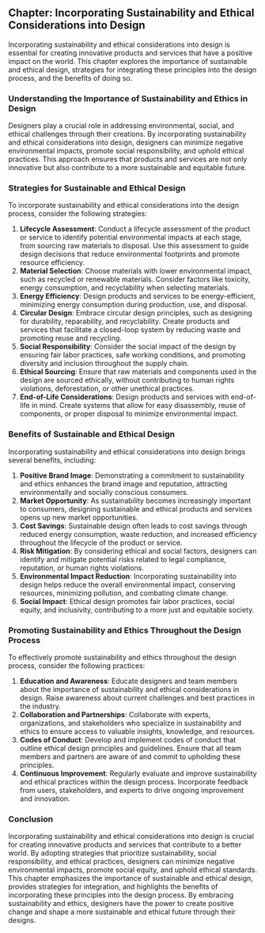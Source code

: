 Chapter: Incorporating Sustainability and Ethical Considerations into Design
----------------------------------------------------------------------------

Incorporating sustainability and ethical considerations into design is essential for creating innovative products and services that have a positive impact on the world. This chapter explores the importance of sustainable and ethical design, strategies for integrating these principles into the design process, and the benefits of doing so.

### Understanding the Importance of Sustainability and Ethics in Design

Designers play a crucial role in addressing environmental, social, and ethical challenges through their creations. By incorporating sustainability and ethical considerations into design, designers can minimize negative environmental impacts, promote social responsibility, and uphold ethical practices. This approach ensures that products and services are not only innovative but also contribute to a more sustainable and equitable future.

### Strategies for Sustainable and Ethical Design

To incorporate sustainability and ethical considerations into the design process, consider the following strategies:

1. **Lifecycle Assessment**: Conduct a lifecycle assessment of the product or service to identify potential environmental impacts at each stage, from sourcing raw materials to disposal. Use this assessment to guide design decisions that reduce environmental footprints and promote resource efficiency.
2. **Material Selection**: Choose materials with lower environmental impact, such as recycled or renewable materials. Consider factors like toxicity, energy consumption, and recyclability when selecting materials.
3. **Energy Efficiency**: Design products and services to be energy-efficient, minimizing energy consumption during production, use, and disposal.
4. **Circular Design**: Embrace circular design principles, such as designing for durability, reparability, and recyclability. Create products and services that facilitate a closed-loop system by reducing waste and promoting reuse and recycling.
5. **Social Responsibility**: Consider the social impact of the design by ensuring fair labor practices, safe working conditions, and promoting diversity and inclusion throughout the supply chain.
6. **Ethical Sourcing**: Ensure that raw materials and components used in the design are sourced ethically, without contributing to human rights violations, deforestation, or other unethical practices.
7. **End-of-Life Considerations**: Design products and services with end-of-life in mind. Create systems that allow for easy disassembly, reuse of components, or proper disposal to minimize environmental impact.

### Benefits of Sustainable and Ethical Design

Incorporating sustainability and ethical considerations into design brings several benefits, including:

1. **Positive Brand Image**: Demonstrating a commitment to sustainability and ethics enhances the brand image and reputation, attracting environmentally and socially conscious consumers.
2. **Market Opportunity**: As sustainability becomes increasingly important to consumers, designing sustainable and ethical products and services opens up new market opportunities.
3. **Cost Savings**: Sustainable design often leads to cost savings through reduced energy consumption, waste reduction, and increased efficiency throughout the lifecycle of the product or service.
4. **Risk Mitigation**: By considering ethical and social factors, designers can identify and mitigate potential risks related to legal compliance, reputation, or human rights violations.
5. **Environmental Impact Reduction**: Incorporating sustainability into design helps reduce the overall environmental impact, conserving resources, minimizing pollution, and combating climate change.
6. **Social Impact**: Ethical design promotes fair labor practices, social equity, and inclusivity, contributing to a more just and equitable society.

### Promoting Sustainability and Ethics Throughout the Design Process

To effectively promote sustainability and ethics throughout the design process, consider the following practices:

1. **Education and Awareness**: Educate designers and team members about the importance of sustainability and ethical considerations in design. Raise awareness about current challenges and best practices in the industry.
2. **Collaboration and Partnerships**: Collaborate with experts, organizations, and stakeholders who specialize in sustainability and ethics to ensure access to valuable insights, knowledge, and resources.
3. **Codes of Conduct**: Develop and implement codes of conduct that outline ethical design principles and guidelines. Ensure that all team members and partners are aware of and commit to upholding these principles.
4. **Continuous Improvement**: Regularly evaluate and improve sustainability and ethical practices within the design process. Incorporate feedback from users, stakeholders, and experts to drive ongoing improvement and innovation.

### Conclusion

Incorporating sustainability and ethical considerations into design is crucial for creating innovative products and services that contribute to a better world. By adopting strategies that prioritize sustainability, social responsibility, and ethical practices, designers can minimize negative environmental impacts, promote social equity, and uphold ethical standards. This chapter emphasizes the importance of sustainable and ethical design, provides strategies for integration, and highlights the benefits of incorporating these principles into the design process. By embracing sustainability and ethics, designers have the power to create positive change and shape a more sustainable and ethical future through their designs.
